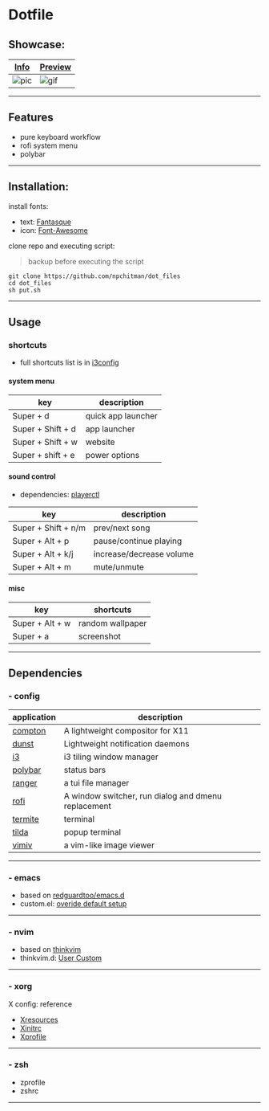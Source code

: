 # Dotfile

## Showcase:

|[Info](https://s1.ax1x.com/2020/04/11/G7BaFO.png)|[Preview](https://s1.ax1x.com/2020/04/11/G7BdYD.gif)|
|-------|----|
|![pic](https://s1.ax1x.com/2020/04/11/G7BaFO.png)| ![gif](https://s1.ax1x.com/2020/04/11/G7BdYD.gif)

---

## Features

- pure keyboard workflow
- rofi system menu
- polybar

---

## Installation:

install fonts:
* text: [Fantasque](https://github.com/belluzj/fantasque-sans)
* icon: [Font-Awesome](https://fontawesome.com/download)

clone repo and executing script:
> backup before executing the script
```shell
git clone https://github.com/npchitman/dot_files
cd dot_files
sh put.sh
```

---

## Usage

### shortcuts
* full shortcuts list is in [i3config](https://github.com/npchitman/dotfiles/blob/master/config/i3/config)

#### system menu

|key|description|
|------|----|
|Super + d | quick app launcher
|Super + Shift + d | app launcher
|Super + Shift + w | website
|Super + shift + e | power options


#### sound control

* dependencies: [playerctl](https://github.com/altdesktop/playerctl)

|key|description|
|------|----|
|Super + Shift + n/m|prev/next song|
|Super + Alt + p|pause/continue playing|
|Super + Alt + k/j|increase/decrease volume|
|Super + Alt + m|mute/unmute|

#### misc

|key|shortcuts|
|------|----|
|Super + Alt + w|random wallpaper
|Super + a| screenshot

---

## Dependencies
### - config

|application|description|
|------|----|
|[compton](https://github.com/tryone144/compton)| A lightweight compositor for X11 |
|[dunst](https://github.com/dunst-project/dunst)| Lightweight notification daemons
|[i3](https://github.com/Airblader/i3)| i3 tiling window manager
|[polybar](https://github.com/polybar/polybar)| status bars
|[ranger](https://github.com/ranger/ranger)| a tui file manager
|[rofi](https://github.com/davatorium/rofi)|  A window switcher, run dialog and dmenu replacement
|[termite](https://github.com/thestinger/termite)| terminal
|[tilda](https://github.com/lanoxx/tilda)| popup terminal
|[vimiv](https://github.com/karlch/vimiv)| a vim-like image viewer

---

### - emacs

* based on [redguardtoo/emacs.d](https://github.com/redguardtoo/emacs.d)
* custom.el: [overide default setup](https://github.com/redguardtoo/emacs.d#override-default-setup)

---

### - nvim

* based on [thinkvim](https://github.com/npchitman/ThinkVim)
* thinkvim.d: [User Custom](https://github.com/hardcoreplayers/ThinkVim/wiki/Quickstart#user-custom)

---

### - xorg

X config: reference
* [Xresources](https://wiki.archlinux.org/index.php/X_resources)
* [Xinitrc](https://wiki.archlinux.org/index.php/Xinit#xinitrc)
* [Xprofile](https://wiki.archlinux.org/index.php/Xprofile)

---

### - zsh

* zprofile
* zshrc

---

